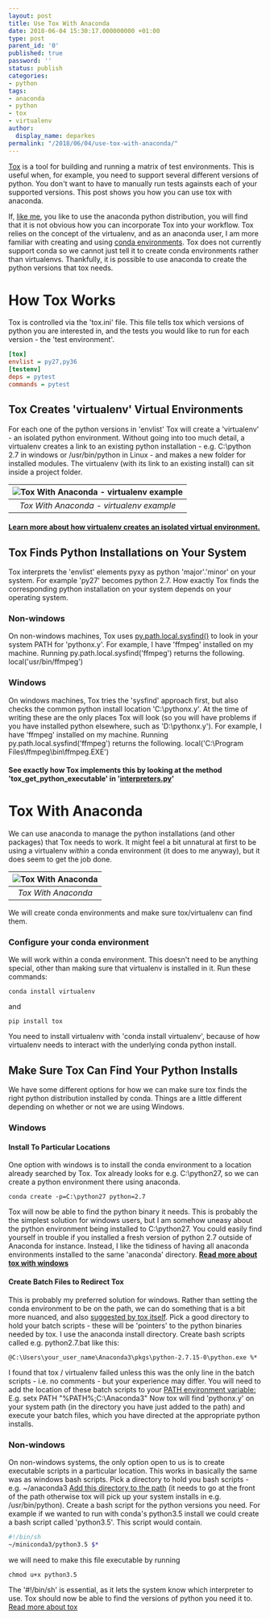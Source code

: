 ```yaml
---
layout: post
title: Use Tox With Anaconda
date: 2018-06-04 15:30:17.000000000 +01:00
type: post
parent_id: '0'
published: true
password: ''
status: publish
categories:
- python
tags:
- anaconda
- python
- tox
- virtualenv
author:
  display_name: deparkes
permalink: "/2018/06/04/use-tox-with-anaconda/"
---
```

<a href="https://tox.readthedocs.io/en/latest/">Tox</a> is a tool for building and running a matrix of test environments. This is useful when, for example, you need to support several different versions of python. You don't want to have to manually run tests againsts each of your supported versions. This post shows you how you can use tox with anaconda.

If, <a href="{{site.baseurl}}/2016/10/21/anaconda-python-environments/">like me</a>, you like to use the anaconda python distribution, you will find that it is not obvious how you can incorporate Tox into your workflow. Tox relies on the concept of the virtualenv, and as an anaconda user, I am more familiar with creating and using <a href="https://conda.io/docs/user-guide/tasks/manage-environments.html">conda environments</a>. Tox does not currently support conda so we cannot just tell it to create conda environments rather than virtualenvs. Thankfully, it is possible to use anaconda to create the python versions that tox needs.
<h1>How Tox Works</h1>
Tox is controlled via the 'tox.ini' file. This file tells tox which versions of python you are interested in, and the tests you would like to run for each version - the 'test environment'.

```ini
[tox]
envlist = py27,py36
[testenv]
deps = pytest
commands = pytest
```

<h2>Tox Creates 'virtualenv' Virtual Environments</h2>
For each one of the python versions in 'envlist' Tox will create a 'virtualenv' - an isolated python environment.
Without going into too much detail, a virtualenv creates a link to an existing python installation - e.g. C:\python 2.7 in windows or /usr/bin/python in Linux - and makes a new folder for installed modules. The virtualenv (with its link to an existing install) can sit inside a project folder.

| ![Tox With Anaconda - virtualenv example]({{site.baseurl}}/assets/2018/06/virtual_env_example-213x300.png) |
|:--:|
| *Tox With Anaconda - virtualenv example* |

<h4><a href="https://pyvideo.org/pycon-us-2011/pycon-2011--reverse-engineering-ian-bicking--39-s.html">Learn more about how virtualenv creates an isolated virtual environment.</a></h4>
<h2>Tox Finds Python Installations on Your System</h2>
Tox interprets the 'envlist' elements pyxy as python 'major'.'minor' on your system. For example 'py27' becomes python 2.7. How exactly Tox finds the corresponding python installation on your system depends on your operating system.
<h3>Non-windows</h3>
On non-windows machines, Tox uses <a href="https://py.readthedocs.io/en/latest/path.html#py._path.local.LocalPath.sysfind">py.path.local.sysfind()</a> to look in your system PATH for 'pythonx.y'.
For example, I have 'ffmpeg' installed on my machine. Running py.path.local.sysfind('ffmpeg') returns the following.
local('usr/bin/ffmpeg')
<h3>Windows</h3>
On windows machines, Tox tries the 'sysfind' approach first, but also checks the common python install location 'C:\pythonx.y'. At the time of writing these are the only places Tox will look (so you will have problems if you have installed python elsewhere, such as 'D:\pythonx.y').
For example, I have 'ffmpeg' installed on my machine. Running py.path.local.sysfind('ffmpeg') returns the following.
local('C:\Program Files\ffmpeg\bin\ffmpeg.EXE')
<h4>See exactly how Tox implements this by looking at the method '<span class="pl-en">tox_get_python_executable</span>' in '<a href="https://github.com/tox-dev/tox/blob/ff7143e7c991b1a80e7ec1ea6836ef3a21b5a812/tox/interpreters.py">interpreters.py</a>'</h4>
<h1>Tox With Anaconda</h1>
We can use anaconda to manage the python installations (and other packages) that Tox needs to work. It might feel a bit unnatural at first to be using a virtualenv <em>within</em> a conda environment (it does to me anyway), but it does seem to get the job done.

| ![Tox With Anaconda]({{site.baseurl}}/assets/2018/06/tox_and_virtualenv-300x251.png) |
|:--:|
| *Tox With Anaconda* |

We will create conda environments and make sure tox/virtualenv can find them.
<h3>Configure your conda environment</h3>
We will work within a conda environment. This doesn't need to be anything special, other than making sure that virtualenv is installed in it.
Run these commands:

```conda install virtualenv```

and

```
pip install tox
```

You need to install virtualenv with 'conda install virtualenv', because of how virtualenv needs to interact with the underlying conda python install.
<h2>Make Sure Tox Can Find Your Python Installs</h2>
We have some different options for how we can make sure tox finds the right python distribution installed by conda. Things are a little different depending on whether or not we are using Windows.
<h3>Windows</h3>
<h4>Install To Particular Locations</h4>
One option with windows is to install the conda environment to a location already searched by Tox. Tox already looks for e.g. C:\python27, so we can create a python environment there using anaconda.

```
conda create -p=C:\python27 python=2.7
```

Tox will now be able to find the python binary it needs.
This is probably the the simplest solution for windows users, but I am somehow uneasy about the python environment being installed to C:\python27. You could easily find yourself in trouble if you installed a fresh version of python 2.7 outside of Anaconda for instance.
Instead, I like the tidiness of having all anaconda environments installed to the same 'anaconda' directory.
<strong><a href="https://fizzylogic.nl/2017/11/01/how-to-setup-tox-on-windows-with-anaconda/">Read more about tox with windows</a></strong>
<h4>Create Batch Files to Redirect Tox</h4>
This is probably my preferred solution for windows. Rather than setting the conda environment to be on the path, we can do something that is a bit more nuanced, and also <a href="https://tox.readthedocs.io/en/latest/developers.html">suggested by tox itself</a>.
Pick a good directory to hold your batch scripts - these will be 'pointers' to the python binaries needed by tox. I use the anaconda install directory.
Create bash scripts called e.g. python2.7.bat like this:

```@C:\Users\your_user_name\Anaconda3\pkgs\python-2.7.15-0\python.exe %*```

I found that tox / virtualenv failed unless this was the only line in the batch scripts - i.e. no comments - but your experience may differ.
You will need to add the location of these batch scripts to your <a href="https://stackoverflow.com/questions/9546324/adding-directory-to-path-environment-variable-in-windows">PATH environment variable:</a>
E.g. setx PATH "%PATH%;C:\Anaconda3"
Now tox will find 'pythonx.y' on your system path (in the directory you have just added to the path) and execute your batch files, which you have directed at the appropriate python installs.
<h3>Non-windows</h3>
On non-windows systems, the only option open to us is to create executable scripts in a particular location. This works in basically the same was as windows bash scripts.
Pick a directory to hold you bash scripts - e.g. ~/anaconda3
<a href="https://stackoverflow.com/questions/14637979/how-to-permanently-set-path-on-linux-unix">Add this directory to the path</a> (it needs to go at the front of the path otherwise tox will pick up your system installs in e.g. /usr/bin/python).
Create a bash script for the python versions you need. For example if we wanted to run with conda's python3.5 install we could create a bash script called 'python3.5'. This script would contain.

```bash
#!/bin/sh
~/miniconda3/python3.5 $*
```

we will need to make this file executable by running

```
chmod u+x python3.5
```

The '#!/bin/sh' is essential, as it lets the system know which interpreter to use.
Tox should now be able to find the versions of python you need it to.
<a href="https://blog.ionelmc.ro/2015/04/14/tox-tricks-and-patterns/">Read more about tox</a>
